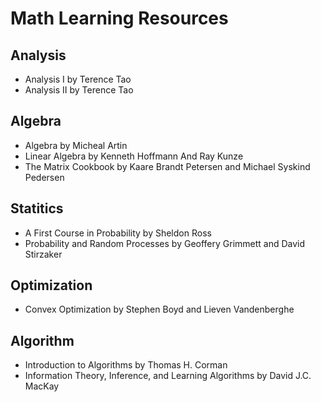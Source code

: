 # Math Learning Resources
## Analysis
- Analysis I by Terence Tao
- Analysis II by Terence Tao

##  Algebra
- Algebra by Micheal Artin
- Linear Algebra by Kenneth Hoffmann And Ray Kunze
- The Matrix Cookbook by Kaare Brandt Petersen and Michael Syskind Pedersen

## Statitics
- A First Course in Probability by Sheldon Ross
- Probability and Random Processes by Geoffery Grimmett and David Stirzaker

## Optimization
- Convex Optimization by Stephen Boyd and Lieven Vandenberghe

## Algorithm
- Introduction to Algorithms by Thomas H. Corman
- Information Theory, Inference, and Learning Algorithms by David J.C. MacKay
